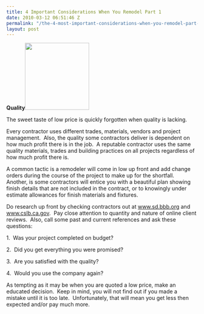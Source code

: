 ```yaml
---
title: 4 Important Considerations When You Remodel Part 1
date: 2010-03-12 06:51:46 Z
permalink: "/the-4-most-important-considerations-when-you-remodel-part-1/"
layout: post
---
```


<strong>Quality<a href="http://murraylampert.com/wp-content/uploads/2010/03/images2.jpg"><img class="alignright size-full wp-image-91" title="images" src="http://murraylampert.com/wp-content/uploads/2010/03/images2.jpg" alt="" width="169" height="176" /></a></strong>

The sweet taste of low price is quickly forgotten when quality is lacking. 

Every contractor uses different trades, materials, vendors and project management.  Also, the quality some contractors deliver is dependent on how much profit there is in the job.  A reputable contractor uses the same quality materials, trades and building practices on all projects regardless of how much profit there is.

A common tactic is a remodeler will come in low up front and add change orders during the course of the project to make up for the shortfall.  Another, is some contractors will entice you with a beautiful plan showing finish details that are not included in the contract, or to knowingly under estimate allowances for finish materials and fixtures. 

Do research up front by checking contractors out at <a href="http://www.sd.bbb.org">www.sd.bbb.org</a> and <a href="http://www.cslb.ca.gov">www.cslb.ca.gov</a>.  Pay close attention to quantity and nature of online client reviews.  Also, call some past and current references and ask these questions:

1.  Was your project completed on budget?

2.  Did you get everything you were promised?

3.  Are you satisfied with the quality?

4.  Would you use the company again?

As tempting as it may be when you are quoted a low price, make an educated decision.  Keep in mind, you will not find out if you made a mistake until it is too late.  Unfortunately, that will mean you get less then expected and/or pay much more.
